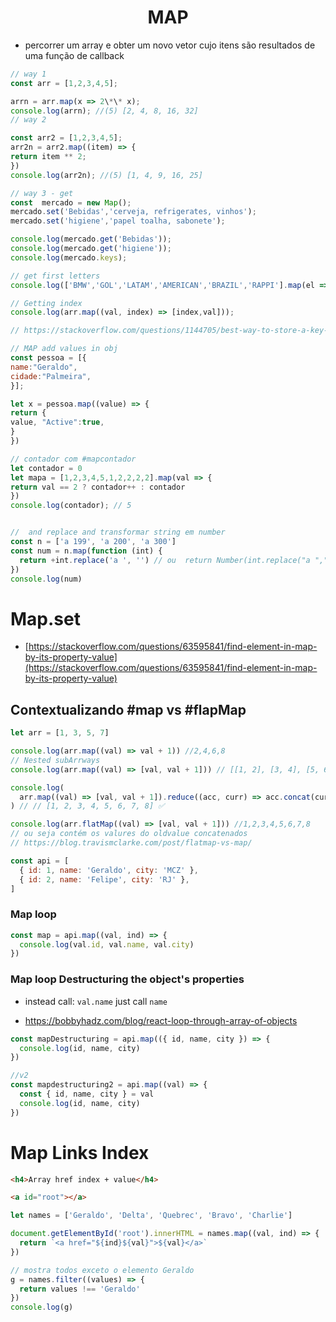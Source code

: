 <h1 align='center'>MAP</h1>

- percorrer um array e obter um novo vetor cujo itens são resultados de uma função de callback

```js
// way 1
const arr = [1,2,3,4,5];

arrn = arr.map(x => 2\*\* x);
console.log(arrn); //(5) [2, 4, 8, 16, 32]
// way 2

const arr2 = [1,2,3,4,5];
arr2n = arr2.map((item) => {
return item ** 2;
})
console.log(arr2n); //(5) [1, 4, 9, 16, 25]

// way 3 - get
const  mercado = new Map();
mercado.set('Bebidas','cerveja, refrigerates, vinhos');
mercado.set('higiene','papel toalha, sabonete');

console.log(mercado.get('Bebidas'));
console.log(mercado.get('higiene'));
console.log(mercado.keys);

// get first letters
console.log(['BMW','GOL','LATAM','AMERICAN','BRAZIL','RAPPI'].map(el => el[0]));

// Getting index
console.log(arr.map((val, index) => [index,val]));

// https://stackoverflow.com/questions/1144705/best-way-to-store-a-key-value-array-in-javascript

// MAP add values in obj
const pessoa = [{
name:"Geraldo",
cidade:"Palmeira",
}];

let x = pessoa.map((value) => {
return {
value, "Active":true,
}
})

// contador com #mapcontador
let contador = 0
let mapa = [1,2,3,4,5,1,2,2,2,2].map(val => {
return val == 2 ? contador++ : contador
})
console.log(contador); // 5


//  and replace and transformar string em number
const n = ['a 199', 'a 200', 'a 300']
const num = n.map(function (int) {
  return +int.replace('a ', '') // ou  return Number(int.replace("a ",""));
})
console.log(num)

```

# Map.set

- [https://stackoverflow.com/questions/63595841/find-element-in-map-by-its-property-value](https://stackoverflow.com/questions/63595841/find-element-in-map-by-its-property-value)

## Contextualizando #map vs #flapMap

```js
let arr = [1, 3, 5, 7]

console.log(arr.map((val) => val + 1)) //2,4,6,8
// Nested subArrways
console.log(arr.map((val) => [val, val + 1])) // [[1, 2], [3, 4], [5, 6], [7, 8]] ❌

console.log(
  arr.map((val) => [val, val + 1]).reduce((acc, curr) => acc.concat(curr))
) // // [1, 2, 3, 4, 5, 6, 7, 8] ✅

console.log(arr.flatMap((val) => [val, val + 1])) //1,2,3,4,5,6,7,8
// ou seja contém os valures do oldvalue concatenados
// https://blog.travismclarke.com/post/flatmap-vs-map/

const api = [
  { id: 1, name: 'Geraldo', city: 'MCZ' },
  { id: 2, name: 'Felipe', city: 'RJ' },
]
```

### Map loop

```js
const map = api.map((val, ind) => {
  console.log(val.id, val.name, val.city)
})
```

### Map loop Destructuring the object's properties

- instead call: `val.name` just call `name`

- https://bobbyhadz.com/blog/react-loop-through-array-of-objects

```js
const mapDestructuring = api.map(({ id, name, city }) => {
  console.log(id, name, city)
})

//v2
const mapdestructuring2 = api.map((val) => {
  const { id, name, city } = val
  console.log(id, name, city)
})
```

# Map Links Index

```html
<h4>Array href index + value</h4>

<a id="root"></a>
```

```js
let names = ['Geraldo', 'Delta', 'Quebrec', 'Bravo', 'Charlie']

document.getElementById('root').innerHTML = names.map((val, ind) => {
  return `<a href="${ind}${val}">${val}</a>`
})

// mostra todos exceto o elemento Geraldo
g = names.filter((values) => {
  return values !== 'Geraldo'
})
console.log(g)
```
